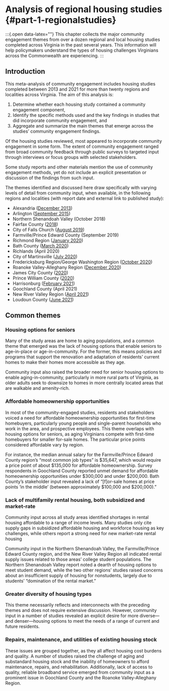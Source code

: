 # Analysis of regional housing studies {#part-1-regionalstudies}

:::{.open data-latex=""}
This chapter collects the major community engagement themes from over a dozen regional and local housing studies completed across Virginia in the past several years. This information will help policymakers understand the types of housing challenges Virginians across the Commonwealth are experiencing.
:::

## Introduction

This meta-analysis of community engagement includes housing studies completed between 2013 and 2021 for more than twenty regions and localities across Virginia. The aim of this analysis is:

1. Determine whether each housing study contained a community engagement component,
2. Identify the specific methods used and the key findings in studies that did incorporate community engagement, and
3. Aggregate and summarize the main themes that emerge across the studies’ community engagement findings.

Of the housing studies reviewed, most appeared to incorporate community engagement in some form. The extent of community engagement ranged from broad community feedback through public surveys to targeted input through interviews or focus groups with selected stakeholders. 

Some study reports and other materials mention the use of community engagement methods, yet do not include an explicit presentation or discussion of the findings from such input.

The themes identified and discussed here draw specifically with varying levels of detail from community input, when available, in the following regions and localities (with report date and external link to published study):

* Alexandria ([December 2013](https://www.alexandriava.gov/HousingPlan))
* Arlington ([September 2015](https://housing.arlingtonva.us/affordable-housing-master-plan/))
* Northern Shenandoah Valley (October 2018)
* Fairfax County ([2018](https://www.fairfaxcounty.gov/housing/communitywideplan))
* City of Falls Church ([August 2019](https://www.fallschurchva.gov/DocumentCenter/View/11712/Chapter-10-Housing-a-Complete-Community?bidId=))
* Farmville/Prince Edward County (September 2019)
* Richmond Region ([January 2020](https://pharva.com/framework/about-the-framework/))
* Bath County ([March 2020](https://p1cdn4static.civiclive.com/UserFiles/Servers/Server_11366306/File/Public%20Information/Housing%20assessment/Final%20-%20Housing%20Assessment%20&%20Market%20Analysis%20-%20Bath%20County%20VA%20.pdf))
* Richlands (April 2020)
* City of Martinsville ([July 2020](https://martinsvillehousing.com))
* Fredericksburg Region/George Washington Region ([October 2020](https://gwregion.org/human-services/housing-affordability))
* Roanoke Valley-Alleghany Region ([December 2020](https://rvarc.org/roanoke-valley-alleghany-regional-housing-market-study-analysis-to-be-considered-for-adoption-on-december-10th/))
* James City County ([2020](https://jamescitycountyva.gov/3051/Housing-Conditions-Study))
* Prince William County ([2020](https://www.peopleinc.net/media/News/2020%20Update%20Greater%20Prince%20William%20Community%20Assessment.pdf))
* Harrisonburg ([February 2021](https://www.harrisonburgva.gov/housing-study))
* Goochland County (April 2021)
* New River Valley Region ([April 2021](https://nrvrc.org/regional-housing-study/))
* Loudoun County ([June 2021](https://www.loudoun.gov/housingneeds))

## Common themes

### Housing options for seniors

Many of the study areas are home to aging populations, and a common theme that emerged was the lack of housing options that enable seniors to age-in-place or age-in-community. For the former, this means policies and programs that support the renovation and adaptation of residents’ current homes to make their homes more accessible as they age.

Community input also raised the broader need for senior housing options to enable aging-in-community, particularly in more rural parts of Virginia, as older adults seek to downsize to homes in more centrally located areas that are walkable and amenity-rich.

### Affordable homeownership opportunities

In most of the community-engaged studies, residents and stakeholders voiced a need for affordable homeownership opportunities for first-time homebuyers, particularly young people and single-parent households who work in the area, and prospective employees. This theme overlaps with housing options for seniors, as aging Virginians compete with first-time homebuyers for smaller for-sale homes. The particular price points considered affordable vary by region.

For instance, the median annual salary for the Farmville/Prince Edward County region’s “most common job types” is $35,647, which would require a price point of about $135,000 for affordable homeownership. Survey respondents in Goochland County reported unmet demand for affordable homeownership opportunities under $300,000 and under $200,000. Bath County’s stakeholder input revealed a lack of “[f]or-sale homes at price points ‘in the middle’ (between approximately $100,000 and $200,000).”

### Lack of multifamily rental housing, both subsidized and market-rate

Community input across all study areas identified shortages in rental housing affordable to a range of income levels. Many studies only cite supply gaps in subsidized affordable housing and workforce housing as key challenges, while others report a strong need for new market-rate rental housing 

Community input in the Northern Shenandoah Valley, the Farmville/Prince Edward County region, and the New River Valley Region all indicated rental supply issues related to those areas’ college student populations. The Northern Shenandoah Valley report noted a dearth of housing options to meet student demand, while the two other regions’ studies raised concerns about an insufficient supply of housing for nonstudents, largely due to students’ “domination of the rental market.”

### Greater diversity of housing types

This theme necessarily reflects and interconnects with the preceding themes and does not require extensive discussion. However, community input in a number of studies revealed an explicit desire for more diverse—and denser—housing options to meet the needs of a range of current and future residents.

### Repairs, maintenance, and utilities of existing housing stock

These issues are grouped together, as they all affect housing cost burdens and quality. A number of studies raised the challenge of aging and substandard housing stock and the inability of homeowners to afford maintenance, repairs, and rehabilitation. Additionally, lack of access to quality, reliable broadband service emerged from community input as a prominent issue in Goochland County and the Roanoke Valley-Alleghany Region.
